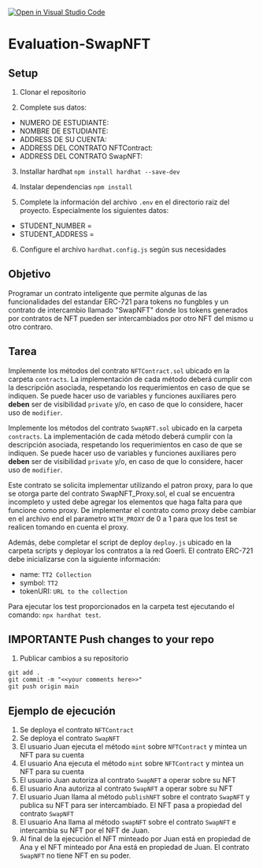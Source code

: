 [![Open in Visual Studio Code](https://classroom.github.com/assets/open-in-vscode-c66648af7eb3fe8bc4f294546bfd86ef473780cde1dea487d3c4ff354943c9ae.svg)](https://classroom.github.com/online_ide?assignment_repo_id=9618180&assignment_repo_type=AssignmentRepo)
# Evaluation-SwapNFT

## Setup

1. Clonar el repositorio

2. Complete sus datos:
  * NUMERO DE ESTUDIANTE:  
  * NOMBRE DE ESTUDIANTE:  
  * ADDRESS DE SU CUENTA:  
  * ADDRESS DEL CONTRATO NFTContract:  
  * ADDRESS DEL CONTRATO SwapNFT:

3. Installar hardhat `npm install hardhat --save-dev`

4. Instalar dependencias `npm install`

5. Complete la información del archivo `.env` en el directorio raiz del proyecto. Especialmente los siguientes datos:
  * STUDENT_NUMBER = 
  * STUDENT_ADDRESS = 

6. Configure el archivo `hardhat.config.js` según sus necesidades

## Objetivo

Programar un contrato inteligente que permite algunas de las funcionalidades del estandar ERC-721 para tokens no fungbles y un contrato de intercambio llamado "SwapNFT" donde los tokens generados por contratos de NFT pueden ser intercambiados por otro NFT del mismo u otro contraro.

## Tarea

Implemente los métodos del contrato `NFTContract.sol` ubicado en la carpeta `contracts`. La implementación de cada método deberá cumplir con la descripción asociada, respetando los requerimientos en caso de que se indiquen. Se puede hacer uso de variables y funciones auxiliares pero **deben** ser de visibilidad `private` y/o, en caso de que lo considere, hacer uso de `modifier`.

Implemente los métodos del contrato `SwapNFT.sol` ubicado en la carpeta `contracts`. La implementación de cada método deberá cumplir con la descripción asociada, respetando los requerimientos en caso de que se indiquen. Se puede hacer uso de variables y funciones auxiliares pero **deben** ser de visibilidad `private` y/o, en caso de que lo considere, hacer uso de `modifier`.

Este contrato se solicita implementar utilizando el patron proxy, para lo que se otorga parte del contrato SwapNFT_Proxy.sol, el cual se encuentra incompleto y usted debe agregar los elementos que haga falta para que funcione como proxy. De implementar el contrato como proxy debe cambiar en el archivo end el parametro `WITH_PROXY` de 0 a 1 para que los test se realicen tomando en cuenta el proxy.

Además, debe completar el script de deploy `deploy.js` ubicado en la carpeta scripts y deployar los contratos a la red Goerli. El contrato ERC-721 debe inicializarse con la siguiente información:
  *  name: `TT2 Collection`
  *  symbol: `TT2`
  *  tokenURI: `URL to the collection`

Para ejecutar los test proporcionados en la carpeta test ejecutando el comando: `npx hardhat test`.

## **IMPORTANTE** Push changes to your repo

1. Publicar cambios a su repositorio

`git add .`  
`git commit -m "<<your comments here>>"`  
`git push origin main`  

## Ejemplo de ejecución

1. Se deploya el contrato `NFTContract`
2. Se deploya el contrato `SwapNFT`
3. El usuario Juan ejecuta el método `mint` sobre `NFTContract` y mintea un NFT para su cuenta
4. El usuario Ana ejecuta el método `mint` sobre `NFTContract` y mintea un NFT para su cuenta
5. El usuario Juan autoriza al contrato `SwapNFT` a operar sobre su NFT
6. El usuario Ana autoriza al contrato `SwapNFT` a operar sobre su NFT
7. El usuario Juan llama al método `publishNFT` sobre el contrato `SwapNFT` y publica su NFT para ser intercambiado. El NFT pasa a propiedad del contrato `SwapNFT`
8. El usuario Ana llama al método `swapNFT` sobre el contrato `SwapNFT` e intercambia su NFT por el NFT de Juan.
9. Al final de la ejecución el NFT minteado por Juan está en propiedad de Ana y el NFT minteado por Ana está en propiedad de Juan. El contrato `SwapNFT` no tiene NFT en su poder.